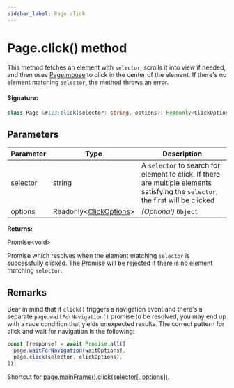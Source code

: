 ```yaml
---
sidebar_label: Page.click
---
```


# Page.click() method

This method fetches an element with `selector`, scrolls it into view if needed, and then uses [Page.mouse](./puppeteer.page.md) to click in the center of the element. If there's no element matching `selector`, the method throws an error.

#### Signature:

```typescript
class Page &#123;click(selector: string, options?: Readonly<ClickOptions>): Promise<void>;&#125;
```

## Parameters

| Parameter | Type                                                        | Description                                                                                                                                            |
| --------- | ----------------------------------------------------------- | ------------------------------------------------------------------------------------------------------------------------------------------------------ |
| selector  | string                                                      | A <code>selector</code> to search for element to click. If there are multiple elements satisfying the <code>selector</code>, the first will be clicked |
| options   | Readonly&lt;[ClickOptions](./puppeteer.clickoptions.md)&gt; | _(Optional)_ <code>Object</code>                                                                                                                       |

**Returns:**

Promise&lt;void&gt;

Promise which resolves when the element matching `selector` is successfully clicked. The Promise will be rejected if there is no element matching `selector`.

## Remarks

Bear in mind that if `click()` triggers a navigation event and there's a separate `page.waitForNavigation()` promise to be resolved, you may end up with a race condition that yields unexpected results. The correct pattern for click and wait for navigation is the following:

```ts
const [response] = await Promise.all([
  page.waitForNavigation(waitOptions),
  page.click(selector, clickOptions),
]);
```

Shortcut for [page.mainFrame().click(selector\[, options\])](./puppeteer.frame.click.md).
